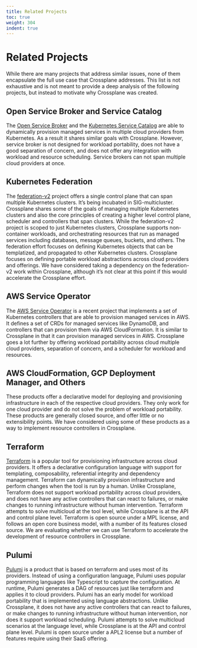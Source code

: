```yaml
---
title: Related Projects
toc: true
weight: 304
indent: true
---
```


# Related Projects

While there are many projects that address similar issues, none of them
encapsulate the full use case that Crossplane addresses. This list is not
exhaustive and is not meant to provide a deep analysis of the following
projects, but instead to motivate why Crossplane was created.

## Open Service Broker and Service Catalog

The [Open Service Broker] and the [Kubernetes Service Catalog] are able to
dynamically provision managed services in multiple cloud providers from
Kubernetes. As a result it shares similar goals with Crossplane. However,
service broker is not designed for workload portability, does not have a good
separation of concern, and does not offer any integration with workload and
resource scheduling. Service brokers can not span multiple cloud providers at
once.

## Kubernetes Federation

The [federation-v2] project offers a single control plane that can span multiple
Kubernetes clusters. It’s being incubated in SIG-multicluster. Crossplane shares
some of the goals of managing multiple Kubernetes clusters and also the core
principles of creating a higher level control plane, scheduler and controllers
that span clusters. While the federation-v2 project is scoped to just Kubernetes
clusters, Crossplane supports non-container workloads, and orchestrating
resources that run as managed services including databases, message queues,
buckets, and others. The federation effort focuses on defining Kubernetes
objects that can be templatized, and propagated to other Kubernetes clusters.
Crossplane focuses on defining portable workload abstractions across cloud
providers and offerings. We have considered taking a dependency on the
federation-v2 work within Crossplane, although it’s not clear at this point if
this would accelerate the Crossplane effort.

## AWS Service Operator

The [AWS Service Operator] is a recent project that implements a set of
Kubernetes controllers that are able to provision managed services in AWS. It
defines a set of CRDs for managed services like DynamoDB, and controllers that
can provision them via AWS CloudFormation. It is similar to Crossplane in that
it can provision managed services in AWS. Crossplane goes a lot further by
offering workload portability across cloud multiple cloud providers, separation
of concern, and a scheduler for workload and resources.

## AWS CloudFormation, GCP Deployment Manager, and Others

These products offer a declarative model for deploying and provisioning
infrastructure in each of the respective cloud providers. They only work for one
cloud provider and do not solve the problem of workload portability. These
products are generally closed source, and offer little or no extensibility
points. We have considered using some of these products as a way to implement
resource controllers in Crossplane.

## Terraform

[Terraform] is a popular tool for provisioning infrastructure across cloud
providers. It offers a declarative configuration language with support for
templating, composability, referential integrity and dependency management.
Terraform can dynamically provision infrastructure and perform changes when the
tool is run by a human. Unlike Crossplane, Terraform does not support workload
portability across cloud providers, and does not have any active controllers
that can react to failures, or make changes to running infrastructure without
human intervention. Terraform attempts to solve multicloud at the tool level,
while Crossplane is at the API and control plane level. Terraform is open source
under a MPL license, and follows an open core business model, with a number of
its features closed source. We are evaluating whether we can use Terraform to
accelerate the development of resource controllers in Crossplane.

## Pulumi

[Pulumi] is a product that is based on terraform and uses most of its providers.
Instead of using a configuration language, Pulumi uses popular programming
languages like Typescript to capture the configuration. At runtime, Pulumi
generates a DAG of resources just like terraform and applies it to cloud
providers. Pulumi has an early model for workload portability that is
implemented using language abstractions. Unlike Crossplane, it does not have any
active controllers that can react to failures, or make changes to running
infrastructure without human intervention, nor does it support workload
scheduling. Pulumi attempts to solve multicloud scenarios at the language level,
while Crossplane is at the API and control plane level. Pulumi is open source
under a APL2 license but a number of features require using their SaaS offering.

<!-- Named Links -->

[Open Service Broker]: https://www.openservicebrokerapi.org/
[Kubernetes Service Catalog]: https://kubernetes.io/docs/concepts/extend-kubernetes/service-catalog/
[federation-v2]: https://github.com/kubernetes-sigs/federation-v2
[AWS Service Operator]: https://github.com/awslabs/aws-service-operator
[Terraform]: https://www.terraform.io/
[Pulumi]: https://www.pulumi.com/

